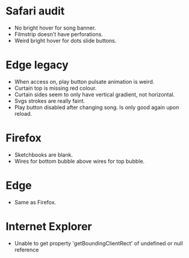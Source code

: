 # Safari audit
* No bright hover for song banner.
* Filmstrip doesn't have perforations.
* Weird bright hover for dots slide buttons.

# Edge legacy

* When access on, play button pulsate animation is weird.
* Curtain top is missing red colour.
* Curtain sides seem to only have vertical gradient, not horizontal.
* Svgs strokes are really faint.
* Play button disabled after changing song. Is only good again upon reload.

# Firefox
* Sketchbooks are blank.
* Wires for bottom bubble above wires for top bubble.

# Edge

* Same as Firefox.

# Internet Explorer

* Unable to get property 'getBoundingClientRect' of undefined or null reference